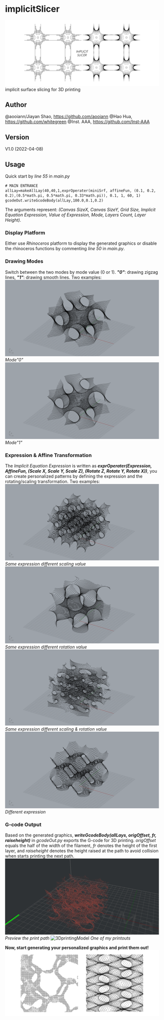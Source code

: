 # implicitSlicer
![titleImg](img/titleImg.jpg)
implicit surface slicing for 3D printing

## Author
@aooiann/Jiayan Shao, https://github.com/aooiann
@Hao Hua, https://github.com/whitegreen
@Inst. AAA, https://github.com/Inst-AAA

## Version
V1.0 (2022-04-08)

## Usage
Quick start by *line 55* in *main.py*
```
# MAIN ENTRANCE
allLay=makeAllLay(40,40,1,exprOperater(miniSrf, affineFun, (0.1, 0.2, 0.2),(0.5*math.pi, 0.5*math.pi, 0.33*math.pi)), 0.1, 1, 60, 1)
gcodeOut.writeGcodeBody(allLay,100.0,0.1,0.2)
```
The arguments represent:
*(Canvas SizeX, Canvas SizeY, Grid Size, Implicit Equation Expression, Value of Expression, Mode, Layers Count, Layer Height).*

### Display Platform
Either use *Rhinoceros* platform to display the generated graphics or disable the rhinoceros functions by commenting *line 50* in *main.py*.

### Drawing Modes
Switch between the two modes by mode value (0 or 1). ***"0"***: drawing zigzag lines, ***"1"***: drawing smooth lines. Two examples:
![minisrf_mode0](img/minisrf_mode0.png)
*Mode"0"*
![minisrf_mode1](img/minisrf_mode1.png)
*Mode"1"*

### Expression & Affine Transformation
The *Implicit Equation Expression* is written as ***exprOperater(Expression, AffineFun, (Scale X, Scale Y, Scale Z), (Rotate Z, Rotate Y, Rotate X))***, you can create personalized patterns by defining the expression and the rotating/scaling transformation. Two examples:
![minisrf_scale](img/minisrf_scale.png)
*Same expression different scaling value*
![minisrf_rotate](img/minisrf_rotate.png)
*Same expression different rotation value*
![minisrf_free](img/minisrf_free.png)
*Same expression different scaling & rotation value*
![schwarzP](img/schwarzP.png)
*Different expression*

### G-code Output
Based on the generated graphics, ***writeGcodeBody(allLays, origOffset, fr, raiseheight)*** in *gcodeOut.py* exports the G-code for 3D printing. *origOffset* equals the half of the width of the filament, *fr* denotes the height of the first layer, and *raiseheight* denotes the height raised at the path to avoid collision when starts printing the next path.
![gcodeOutput](img/gcodeOutput.png)
*Preview the print path*
![3DprintingModel](img/3DprintingModel.jpg)
*One of my printouts*

**Now, start generating your personalized graphics and print them out!** 
![personalizedPattern](img/personalizedPattern.jpg)
